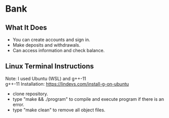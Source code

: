 # Bank  

## What It Does  

* You can create accounts and sign in.  
* Make deposits and withdrawals.  
* Can access information and check balance.  

## Linux Terminal Instructions

Note: I used Ubuntu (WSL) and g++-11  
g++-11 Installation: https://lindevs.com/install-g-on-ubuntu  

* clone repository.  
* type "make && ./program" to compile and execute program if there is an error.  
* type "make clean" to remove all object files.  
